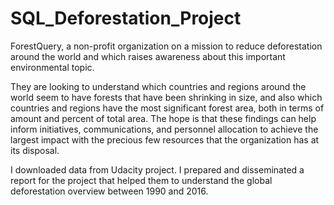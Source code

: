 # SQL_Deforestation_Project

ForestQuery, a non-profit organization on a mission to reduce deforestation around the world and which raises awareness about this important environmental topic.

They are looking to understand which countries and regions around the world seem to have forests that have been shrinking in size, and also which countries and regions have the most significant forest area, both in terms of amount and percent of total area. The hope is that these findings can help inform initiatives, communications, and personnel allocation to achieve the largest impact with the precious few resources that the organization has at its disposal.

I downloaded data from Udacity project. I prepared and disseminated a report for the project that helped them to understand the global deforestation overview between 1990 and 2016.

